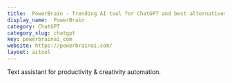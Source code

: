 ```yaml
---
title:  PowerBrain - Trending AI tool for ChatGPT and best alternatives
display_name:  PowerBrain
category: ChatGPT
category_slug: chatgpt
key: powerbrainai_com
website: https://powerbrainai.com/
layout: aitool
---
```


Text assistant for productivity & creativity automation.
